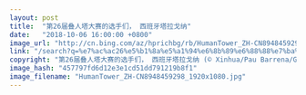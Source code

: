 ```yaml
---
layout: post
title:  "第26届叠人塔大赛的选手们， 西班牙塔拉戈纳"
date:   "2018-10-06 16:00:00 +0800"
image_url: "http://cn.bing.com/az/hprichbg/rb/HumanTower_ZH-CN8948459298_1920x1080.jpg"
link: "/search?q=%e7%ac%ac26%e5%b1%8a%e5%a1%94%e6%8b%89%e6%88%88%e7%ba%b3%e5%8f%a0%e4%ba%ba%e5%a1%94%e5%a4%a7%e8%b5%9b&form=hpcapt&mkt=zh-cn"
copyright: "第26届叠人塔大赛的选手们， 西班牙塔拉戈纳 (© Xinhua/Pau Barrena/Getty Images)"
image_hash: "457797fd6d12e3e1cd51dd791219b8f1"
image_filename: "HumanTower_ZH-CN8948459298_1920x1080.jpg"
---
```

